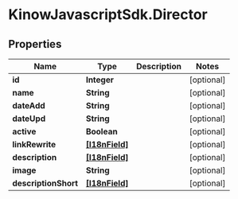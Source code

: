 # KinowJavascriptSdk.Director

## Properties
Name | Type | Description | Notes
------------ | ------------- | ------------- | -------------
**id** | **Integer** |  | [optional] 
**name** | **String** |  | [optional] 
**dateAdd** | **String** |  | [optional] 
**dateUpd** | **String** |  | [optional] 
**active** | **Boolean** |  | [optional] 
**linkRewrite** | [**[I18nField]**](I18nField.md) |  | [optional] 
**description** | [**[I18nField]**](I18nField.md) |  | [optional] 
**image** | **String** |  | [optional] 
**descriptionShort** | [**[I18nField]**](I18nField.md) |  | [optional] 


